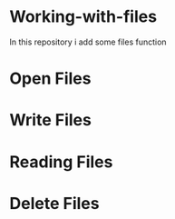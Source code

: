 # Working-with-files
In this repository i add some files function 
# Open Files
# Write Files
# Reading Files
# Delete Files
